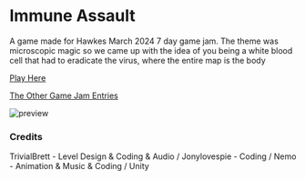 # Immune Assault
A game made for Hawkes March 2024 7 day game jam. The theme was microscopic magic so we came up with the idea of you being a white blood cell that had to eradicate the virus, where the entire map is the body 

[Play Here](https://jonathanhaws.itch.io/immune-assult)

[The Other Game Jam Entries](https://itch.io/jam/hawkesjam)

![preview](https://github.com/Jonyboylovespie/Virus-Game/assets/108207472/83f24b32-7d8a-494e-9d95-95f16d17d59c)

### Credits
TrivialBrett - Level Design & Coding & Audio / Jonylovespie - Coding / Nemo - Animation & Music & Coding / Unity
